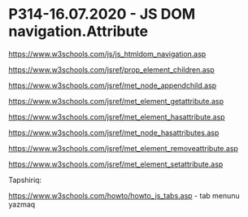 # P314-16.07.2020 - JS DOM navigation.Attribute

https://www.w3schools.com/js/js_htmldom_navigation.asp

https://www.w3schools.com/jsref/prop_element_children.asp

https://www.w3schools.com/jsref/met_node_appendchild.asp

https://www.w3schools.com/jsref/met_element_getattribute.asp

https://www.w3schools.com/jsref/met_element_hasattribute.asp

https://www.w3schools.com/jsref/met_node_hasattributes.asp

https://www.w3schools.com/jsref/met_element_removeattribute.asp

https://www.w3schools.com/jsref/met_element_setattribute.asp

Tapshiriq:

https://www.w3schools.com/howto/howto_js_tabs.asp - tab menunu yazmaq
